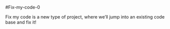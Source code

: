 #Fix-my-code-0

Fix my code is a new type of project, where we’ll jump into an existing code base and fix it!
